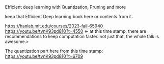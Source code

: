 Efficient deep learning with Quantization, Pruning and more

keep that Efficient Deep learning book here or contents from it.


https://hanlab.mit.edu/courses/2023-fall-65940
https://youtu.be/tvnK93pd810?t=4550 <- at this time stamp, there are recommendations to keep computation faster. not just that, the whole talk is awesome.>

The quantization part here from this time stamp:
https://youtu.be/tvnK93pd810?t=6709
